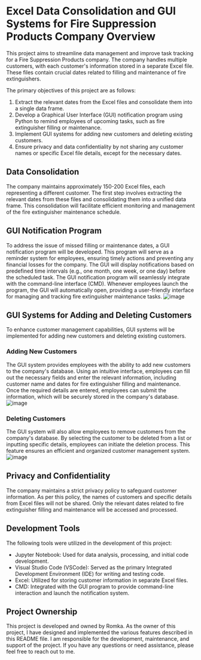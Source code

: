# Excel Data Consolidation and GUI Systems for Fire Suppression Products Company Overview

This project aims to streamline data management and improve task tracking for a Fire Suppression Products company. The company handles multiple customers, with each customer's information stored in a separate Excel file. These files contain crucial dates related to filling and maintenance of fire extinguishers.

The primary objectives of this project are as follows:

1.	Extract the relevant dates from the Excel files and consolidate them into a single data frame.
2.	Develop a Graphical User Interface (GUI) notification program using Python to remind employees of upcoming tasks, such as fire extinguisher filling or maintenance.
3.	Implement GUI systems for adding new customers and deleting existing customers.
4.	Ensure privacy and data confidentiality by not sharing any customer names or specific Excel file details, except for the necessary dates.
    
## Data Consolidation
The company maintains approximately 150-200 Excel files, each representing a different customer. The first step involves extracting the relevant dates from these files and consolidating them into a unified data frame. This consolidation will facilitate efficient monitoring and management of the fire extinguisher maintenance schedule.

## GUI Notification Program
To address the issue of missed filling or maintenance dates, a GUI notification program will be developed. This program will serve as a reminder system for employees, ensuring timely actions and preventing any financial losses for the company. The GUI will display notifications based on predefined time intervals (e.g., one month, one week, or one day) before the scheduled task.
The GUI notification program will seamlessly integrate with the command-line interface (CMD). Whenever employees launch the program, the GUI will automatically open, providing a user-friendly interface for managing and tracking fire extinguisher maintenance tasks.
![image](https://github.com/Romchico/fire-suppression-products-data-management/assets/101732278/451fe239-7078-4482-ae46-ff48756f3326)

## GUI Systems for Adding and Deleting Customers
To enhance customer management capabilities, GUI systems will be implemented for adding new customers and deleting existing customers.

### Adding New Customers
The GUI system provides employees with the ability to add new customers to the company's database. Using an intuitive interface, employees can fill out the necessary fields and enter the relevant information, including customer name and dates for fire extinguisher filling and maintenance. Once the required details are entered, employees can submit the information, which will be securely stored in the company's database.
![image](https://github.com/Romchico/fire-suppression-products-data-management/assets/101732278/39c83199-b9cc-4c0a-a937-da8560c330d8)

### Deleting Customers
The GUI system will also allow employees to remove customers from the company's database. By selecting the customer to be deleted from a list or inputting specific details, employees can initiate the deletion process. This feature ensures an efficient and organized customer management system.
![image](https://github.com/Romchico/fire-suppression-products-data-management/assets/101732278/45f4c9c2-886d-4869-82ef-c4bc96e7b868)

## Privacy and Confidentiality
The company maintains a strict privacy policy to safeguard customer information. As per this policy, the names of customers and specific details from Excel files will not be shared. Only the relevant dates related to fire extinguisher filling and maintenance will be accessed and processed.

## Development Tools
The following tools were utilized in the development of this project:
- Jupyter Notebook: Used for data analysis, processing, and initial code development.
- Visual Studio Code (VSCode): Served as the primary Integrated Development Environment (IDE) for writing and testing code.
- Excel: Utilized for storing customer information in separate Excel files.
- CMD: Integrated with the GUI program to provide command-line interaction and launch the notification system.
## Project Ownership
This project is developed and owned by Romka. As the owner of this project, I have designed and implemented the various features described in this README file. I am responsible for the development, maintenance, and support of the project. If you have any questions or need assistance, please feel free to reach out to me.
